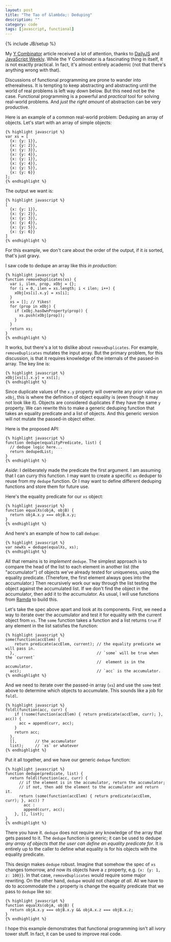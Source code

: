 ```yaml
---
layout: post
title: "The Tao of &lambda;: Deduping"
description: ""
category: code
tags: [javascript, functional]
---
```

{% include JB/setup %}

My [Y Combinator](http://buzzdecafe.github.io/code/2013/09/05/javascript-y-combinator/) article received a lot of attention, thanks to [DailyJS](http://dailyjs.com/2013/09/20/ycombinator/) and [JavaScript Weekly](http://javascriptweekly.com/archive/149.html). While the Y Combinator is a fascinating thing in itself, it is not exactly practical. In fact, it's almost entirely academic (not that there's anything wrong with that).

Discussions of functional programming are prone to wander into etherealness. It is tempting to keep abstracting and abstracting until the world of real problems is left way down below. But this need not be the case. Functional programming is a powerful and _practical_ tool for solving real-world problems. And *just the right amount* of abstraction can be very productive. 

Here is an example of a common real-world problem: Deduping an array of objects. Let's start with an array of simple objects:

    {% highlight javascript %}
    var xs = [
      {x: {y: 1}}, 
      {x: {y: 2}}, 
      {x: {y: 3}}, 
      {x: {y: 4}}, 
      {x: {y: 1}}, 
      {x: {y: 4}}, 
      {x: {y: 5}}, 
      {x: {y: 6}}
    ];
    {% endhighlight %}

The output we want is:

    {% highlight javascript %}
    [
      {x: {y: 1}}, 
      {x: {y: 2}}, 
      {x: {y: 3}}, 
      {x: {y: 4}}, 
      {x: {y: 5}}, 
      {x: {y: 6}}
    ]
    {% endhighlight %}

For this example, we don't care about the order of the output, if it _is_ sorted, that's just gravy.

I saw code to dedupe an array like this _in production_:

    {% highlight javascript %}
    function removeDuplicates(xs) {
      var i, ilen, prop, xObj = {};
      for (i = 0, ilen = xs.length; i < ilen; i++) {
        xObj[xs[i].x.y] = xs[i];
      }
      xs = []; // Yikes!
      for (prop in xObj) {
        if (xObj.hasOwnProperty(prop)) {
          xs.push(xObj[prop]);
        }
      }
      return xs;
    }
    {% endhighlight %}

It works, but there's a lot to dislike about `removeDuplicates`. For example, `removeDuplicates` mutates the input array. But the primary problem, for this discussion, is that it requires knowledge of the internals of the passed-in array. The key line is:

    {% highlight javascript %}
    xObj[xs[i].x.y] = xs[i];
    {% endhighlight %}
    
Since duplicate values of the `x.y` property will overwrite any prior value on `xObj`, this is where the definition of object equality is (even though it may not look like it). Objects are considered duplicates if they have the same `y` property. We can rewrite this to make a generic deduping function that takes an equality predicate and a list of objects. And this generic version will not mutate the passed-in object either. 

Here is the proposed API:

    {% highlight javascript %}
    function dedupe(equalityPredicate, list) { 
      // dedupe logic here...
      return dedupedList;
    }
    {% endhighlight %}

_Aside_: I deliberately made the predicate the first argument. I am assuming that I can curry this function. I may want to create a specific `xs` deduper to reuse from my `dedupe` function. Or I may want to define different deduping functions and store them for future use.

Here's the equality predicate for our `xs` object:

    {% highlight javascript %}
    function equalXs(objA, objB) {
      return objA.x.y === objB.x.y;
    }
    {% endhighlight %}

And here's an example of how to call `dedupe`:

    {% highlight javascript %}
    var newXs = dedupe(equalXs, xs);
    {% endhighlight %}

All that remains is to _implement_ `dedupe`. The simplest approach is to compare the head of the list to each element in another list (the "accumulator") of objects we've already tested for uniqueness, using the equality predicate. (Therefore, the first element always goes into the accumulator.) Then recursively work our way through the list testing the object against the accumulated list. If we don't find the object in the accumulator, then add it to the accumulator. As usual, I will use functions from [Ramda](https://github.com/Ramda/ramda) to build this. 

Let's take the spec above apart and look at its components. First, we need a way to iterate over the accumulator and test it for equality with the current object from `xs`. The `some` function takes a function and a list returns `true` if any element in the list satisfies the function: 

    {% highlight javascript %}
    some(function(accElem) {            
        return predicate(accElem, current); // the equality predicate we will pass in.
      },                                    // `some` will be true when the `current` 
                                            //  element is in the accumulator.
      acc);                                 // `acc` is the accumulator.
    {% endhighlight %}

And we need to iterate over the passed-in array (`xs`) and use the `some` test above to determine which objects to accumulate. This sounds like a job for `foldl`. 

    {% highlight javascript %}
    foldl(function(acc, curr) {
        if (!some(function(accElem) { return predicate(accElem, curr); }, acc)) {
          acc = append(curr, acc);
        }
        return acc;
      }, 
      [],        // the accumulator
      list);     // `xs` or whatever
    {% endhighlight %}

Put it all together, and we have our generic `dedupe` function:

    {% highlight javascript %}
    function dedupe(predicate, list) {
      return foldl(function(acc, curr) {
          // if the element is in the accumulator, return the accumulator;
          // if not, then add the element to the accumulator and return it.
          return (some(function(accElem) { return predicate(accElem, curr); }, acc)) ? 
            acc : 
            append(curr, acc);
        }, [], list);
    }
    {% endhighlight %}

There you have it. `dedupe` does not require any knowledge of the array that gets passed to it. The `dedupe` function is generic; it can be used to dedupe _any array of objects that the user can define an equality predicate for_. It is entirely up to the caller to define what equality is for his objects with the equality predicate. 

This design makes `dedupe` robust. Imagine that somehow the spec of `xs` changes tomorrow, and now its objects have a `z` property, e.g. `{x: {y: 1, z: 100}}`. In that case, `removeDuplicates` would require some major rewriting. On the other hand, `dedupe` would not change _at all_. All we have to do to accommodate the `z` property is change the equality predicate that we pass to `dedupe` like so:

    {% highlight javascript %}
    function equalXs(objA, objB) {
      return objA.x.y === objB.x.y && objA.x.z === objB.x.z;
    }
    {% endhighlight %}

I hope this example demonstrates that functional programming isn't all ivory tower stuff. In fact, it can be used to improve real code.



